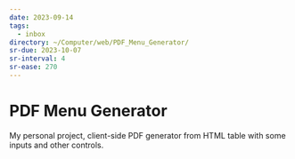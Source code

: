 ```yaml
---
date: 2023-09-14
tags:
  - inbox
directory: ~/Computer/web/PDF_Menu_Generator/
sr-due: 2023-10-07
sr-interval: 4
sr-ease: 270
---
```


# PDF Menu Generator

My personal project, client-side PDF generator from HTML table with some inputs
and other controls.



